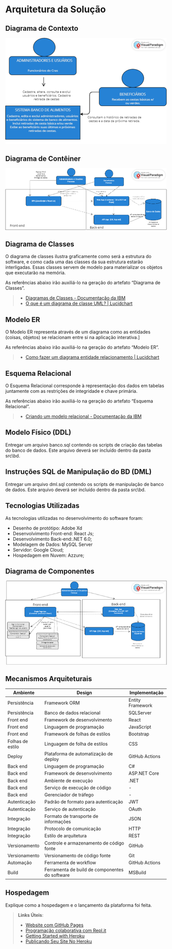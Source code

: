 # Arquitetura da Solução

## Diagrama de Contexto

<img src=https://github.com/ICEI-PUC-Minas-PMV-SInt/PMV-SINT-2023-1-E4-PROJ-DIST-T1-Time3-Proj-BancoAlimento/blob/main/docs/img/diagramacontexto.png/>

## Diagrama de Contêiner

<img src=https://github.com/ICEI-PUC-Minas-PMV-SInt/PMV-SINT-2023-1-E4-PROJ-DIST-T1-Time3-Proj-BancoAlimento/blob/main/docs/img/diagramaconteiner1.png/>


## Diagrama de Classes

O diagrama de classes ilustra graficamente como será a estrutura do software, e como cada uma das classes da sua estrutura estarão interligadas. Essas classes servem de modelo para materializar os objetos que executarão na memória.

As referências abaixo irão auxiliá-lo na geração do artefato “Diagrama de Classes”.

> - [Diagramas de Classes - Documentação da IBM](https://www.ibm.com/docs/pt-br/rational-soft-arch/9.6.1?topic=diagrams-class)
> - [O que é um diagrama de classe UML? | Lucidchart](https://www.lucidchart.com/pages/pt/o-que-e-diagrama-de-classe-uml)

## Modelo ER

O Modelo ER representa através de um diagrama como as entidades (coisas, objetos) se relacionam entre si na aplicação interativa.]

As referências abaixo irão auxiliá-lo na geração do artefato “Modelo ER”.

> - [Como fazer um diagrama entidade relacionamento | Lucidchart](https://www.lucidchart.com/pages/pt/como-fazer-um-diagrama-entidade-relacionamento)

## Esquema Relacional

O Esquema Relacional corresponde à representação dos dados em tabelas juntamente com as restrições de integridade e chave primária.
 
As referências abaixo irão auxiliá-lo na geração do artefato “Esquema Relacional”.

> - [Criando um modelo relacional - Documentação da IBM](https://www.ibm.com/docs/pt-br/cognos-analytics/10.2.2?topic=designer-creating-relational-model)

## Modelo Físico (DDL)

Entregar um arquivo banco.sql contendo os scripts de criação das tabelas do banco de dados. Este arquivo deverá ser incluído dentro da pasta src\bd.

## Instruções SQL de Manipulação do BD (DML)

Entregar um arquivo dml.sql contendo os scripts de manipulação de banco de dados. Este arquivo deverá ser incluído dentro da pasta src\bd.

## Tecnologias Utilizadas

As tecnologias utilizadas no desenvolvimento do software foram:

- Desenho de protótipo: Adobe Xd
- Desenvolvimento Front-end: React Js; 
- Desenvolvimento Back-end:.NET 6.0;
- Modelagem de Dados: MySQL Server 
- Servidor: Google Cloud;
- Hospedagem em Nuvem: Azzure;

## Diagrama de Componentes

<img src=https://github.com/ICEI-PUC-Minas-PMV-SInt/PMV-SINT-2023-1-E4-PROJ-DIST-T1-Time3-Proj-BancoAlimento/blob/main/docs/img/diagramaComponente.png/>



## Mecanismos Arquiteturais

|Ambiente | Design  | Implementação |
|------|-----------------------------------------|----|
|Persistência| Framework ORM | Entity Framework | 
|Persistência| Banco de dados relacional | SQLServer |
|Front end| Framework de desenvolvimento | React |
|Front end| Linguagem de programação | JavaScript |
|Front end| Framework de folhas de estilos | Bootstrap |
|Folhas de estilo| Linguagem de folha de estilos | CSS |
|Deploy| Plataforma de automatização de deploy | GitHub Actions |
|Back end| Linguagem de programação | C# |
|Back end| Framework de desenvolvimento | ASP.NET Core |
|Back end| Ambiente de execução | .NET |
|Back end| Serviço de execução de código | - |
|Back end| Gerenciador de tráfego | - |
|Autenticação| Padrão de formato para autenticação | JWT |
|Autenticação| Serviço de autenticação | OAuth |
|Integração| Formato de transporte de informações | JSON |
|Integração| Protocolo de comunicação | HTTP |
|Integração| Estilo de arquitetura | REST |
|Versionamento| Controle e armazenamento de código fonte | GitHub |
|Versionamento| Versionamento de código fonte | Git |
|Automação| Ferramenta de workflow | GitHub Actions |
|Build| Ferramenta de build de componentes do software | MSBuild |

## Hospedagem

Explique como a hospedagem e o lançamento da plataforma foi feita.

> **Links Úteis**:
>
> - [Website com GitHub Pages](https://pages.github.com/)
> - [Programação colaborativa com Repl.it](https://repl.it/)
> - [Getting Started with Heroku](https://devcenter.heroku.com/start)
> - [Publicando Seu Site No Heroku](http://pythonclub.com.br/publicando-seu-hello-world-no-heroku.html)

